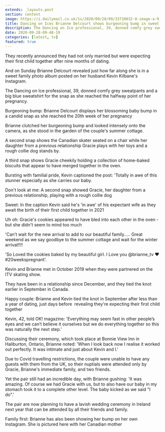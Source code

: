 ```yaml
---
extends: _layouts.post
section: content
image: https://i.dailymail.co.uk/1s/2020/09/28/09/33710032-0-image-a-9_1601280808396.jpg 
title: Dancing on Ices Brianne Delcourt shows burgeoning bump in sweet snap by new husband Kevin Kilbane 
description: The Dancing on Ice professional, 39, donned comfy grey sweatpants and a big blue sweatshirt for the snap as she reached the halfway point of her pregnancy. 
date: 2020-09-28-09-48-19 
categories: [latest, tv] 
featured: true 
--- 
```

They recently announced they had not only married but were expecting their first child together after nine months of dating. 

And on Sunday Brianne Delcourt revealed just how far along she is in a sweet family photo album posted on her husband Kevin Kilbane's Instagram.

The Dancing on Ice professional, 39, donned comfy grey sweatpants and a big blue sweatshirt for the snap as she reached the halfway point of her pregnancy.

Burgeoning bump: Brianne Delcourt displays her blossoming baby bump in a candid snap as she reached the 20th week of her pregnancy 

Brianne clutched her burgeoning bump and looked intensely onto the camera, as she stood in the garden of the couple's summer cottage. 

A second snap shows the Canadian skater seated on a chair while her daughter from a previous relationship Gracie plays with her toys and a rough collie dog stands by. 

A third snap shows Gracie cheekily holding a collection of home-baked biscuits that appear to have merged together in the oven. 

Bursting with familial pride, Kevin captioned the post: 'Totally in awe of this stunner especially as she carries our baby. 

Don't look at me: A second snap showed Gracie, her daughter from a previous relationship, playing with a rough collie dog 

Sweet: In the caption Kevin said he's 'in awe' of his expectant wife as they await the birth of their first child together in 2021

Uh oh: Gracie's cookies appeared to have bled into each other in the oven - but she didn't seem to mind too much

'Can’t wait for the new arrival to add to our beautiful family..... Great weekend as we say goodbye to the summer cottage and wait for the winter arrival!!!! 

'So Loved the cookies baked by my beautiful girl. I Love you @brianne_tv ❤️ #20weekspregnant'.

Kevin and Brianne met in October 2019 when they were partnered on the ITV skating show.

They have been in a relationship since December, and they tied the knot earlier in September in Canada. 

Happy couple: Brianne and Kevin tied the knot in September after less than a year of dating, just days before  revealing they're expecting their first child together

Kevin, 42, told OK! magazine: 'Everything may seem fast in other people’s eyes and we can’t believe it ourselves but we do everything together so this was naturally the next step.' 

Discussing their ceremony, which took place at Bonnie View Inn in Haliburton, Ontario, Brianne noted: 'When I look back now I realise it worked out perfectly. It was intimate and just about Kevin and I.'

Due to Covid travelling restrictions, the couple were unable to have any guests with them from the UK, so their nuptials were attended only by Gracie, Brianne's immediate family, and two friends.

Yet the pair still had an incredible day, with Brianne gushing: 'It was amazing. Of course we had Gracie with us, but to also have our baby in my stomach took it to a complete other level. The baby kicked as we said "I do".'

The pair are now planning to have a lavish wedding ceremony in Ireland next year that can be attended by all their friends and family.

Family first: Brianne has also been showing her bump on her own Instagram. She is pictured here with her Canadian mother 

